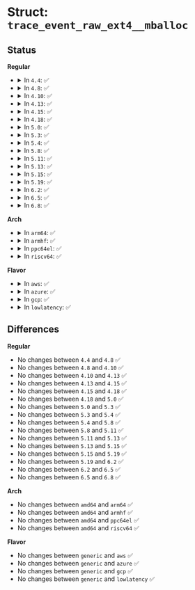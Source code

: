# Struct: <code>trace_event_raw_ext4__mballoc</code>

## Status
<b>Regular</b>
<ul>
<li>
<details>
<summary>In <code>4.4</code>: ✅</summary>

```c
struct trace_event_raw_ext4__mballoc {
    struct trace_entry ent;
    dev_t dev;
    ino_t ino;
    int result_start;
    __u32 result_group;
    int result_len;
    char __data[0];
};
```
</details>
</li>
<li>
<details>
<summary>In <code>4.8</code>: ✅</summary>

```c
struct trace_event_raw_ext4__mballoc {
    struct trace_entry ent;
    dev_t dev;
    ino_t ino;
    int result_start;
    __u32 result_group;
    int result_len;
    char __data[0];
};
```
</details>
</li>
<li>
<details>
<summary>In <code>4.10</code>: ✅</summary>

```c
struct trace_event_raw_ext4__mballoc {
    struct trace_entry ent;
    dev_t dev;
    ino_t ino;
    int result_start;
    __u32 result_group;
    int result_len;
    char __data[0];
};
```
</details>
</li>
<li>
<details>
<summary>In <code>4.13</code>: ✅</summary>

```c
struct trace_event_raw_ext4__mballoc {
    struct trace_entry ent;
    dev_t dev;
    ino_t ino;
    int result_start;
    __u32 result_group;
    int result_len;
    char __data[0];
};
```
</details>
</li>
<li>
<details>
<summary>In <code>4.15</code>: ✅</summary>

```c
struct trace_event_raw_ext4__mballoc {
    struct trace_entry ent;
    dev_t dev;
    ino_t ino;
    int result_start;
    __u32 result_group;
    int result_len;
    char __data[0];
};
```
</details>
</li>
<li>
<details>
<summary>In <code>4.18</code>: ✅</summary>

```c
struct trace_event_raw_ext4__mballoc {
    struct trace_entry ent;
    dev_t dev;
    ino_t ino;
    int result_start;
    __u32 result_group;
    int result_len;
    char __data[0];
};
```
</details>
</li>
<li>
<details>
<summary>In <code>5.0</code>: ✅</summary>

```c
struct trace_event_raw_ext4__mballoc {
    struct trace_entry ent;
    dev_t dev;
    ino_t ino;
    int result_start;
    __u32 result_group;
    int result_len;
    char __data[0];
};
```
</details>
</li>
<li>
<details>
<summary>In <code>5.3</code>: ✅</summary>

```c
struct trace_event_raw_ext4__mballoc {
    struct trace_entry ent;
    dev_t dev;
    ino_t ino;
    int result_start;
    __u32 result_group;
    int result_len;
    char __data[0];
};
```
</details>
</li>
<li>
<details>
<summary>In <code>5.4</code>: ✅</summary>

```c
struct trace_event_raw_ext4__mballoc {
    struct trace_entry ent;
    dev_t dev;
    ino_t ino;
    int result_start;
    __u32 result_group;
    int result_len;
    char __data[0];
};
```
</details>
</li>
<li>
<details>
<summary>In <code>5.8</code>: ✅</summary>

```c
struct trace_event_raw_ext4__mballoc {
    struct trace_entry ent;
    dev_t dev;
    ino_t ino;
    int result_start;
    __u32 result_group;
    int result_len;
    char __data[0];
};
```
</details>
</li>
<li>
<details>
<summary>In <code>5.11</code>: ✅</summary>

```c
struct trace_event_raw_ext4__mballoc {
    struct trace_entry ent;
    dev_t dev;
    ino_t ino;
    int result_start;
    __u32 result_group;
    int result_len;
    char __data[0];
};
```
</details>
</li>
<li>
<details>
<summary>In <code>5.13</code>: ✅</summary>

```c
struct trace_event_raw_ext4__mballoc {
    struct trace_entry ent;
    dev_t dev;
    ino_t ino;
    int result_start;
    __u32 result_group;
    int result_len;
    char __data[0];
};
```
</details>
</li>
<li>
<details>
<summary>In <code>5.15</code>: ✅</summary>

```c
struct trace_event_raw_ext4__mballoc {
    struct trace_entry ent;
    dev_t dev;
    ino_t ino;
    int result_start;
    __u32 result_group;
    int result_len;
    char __data[0];
};
```
</details>
</li>
<li>
<details>
<summary>In <code>5.19</code>: ✅</summary>

```c
struct trace_event_raw_ext4__mballoc {
    struct trace_entry ent;
    dev_t dev;
    ino_t ino;
    int result_start;
    __u32 result_group;
    int result_len;
    char __data[0];
};
```
</details>
</li>
<li>
<details>
<summary>In <code>6.2</code>: ✅</summary>

```c
struct trace_event_raw_ext4__mballoc {
    struct trace_entry ent;
    dev_t dev;
    ino_t ino;
    int result_start;
    __u32 result_group;
    int result_len;
    char __data[0];
};
```
</details>
</li>
<li>
<details>
<summary>In <code>6.5</code>: ✅</summary>

```c
struct trace_event_raw_ext4__mballoc {
    struct trace_entry ent;
    dev_t dev;
    ino_t ino;
    int result_start;
    __u32 result_group;
    int result_len;
    char __data[0];
};
```
</details>
</li>
<li>
<details>
<summary>In <code>6.8</code>: ✅</summary>

```c
struct trace_event_raw_ext4__mballoc {
    struct trace_entry ent;
    dev_t dev;
    ino_t ino;
    int result_start;
    __u32 result_group;
    int result_len;
    char __data[0];
};
```
</details>
</li>
</ul>
<b>Arch</b>
<ul>
<li>
<details>
<summary>In <code>arm64</code>: ✅</summary>

```c
struct trace_event_raw_ext4__mballoc {
    struct trace_entry ent;
    dev_t dev;
    ino_t ino;
    int result_start;
    __u32 result_group;
    int result_len;
    char __data[0];
};
```
</details>
</li>
<li>
<details>
<summary>In <code>armhf</code>: ✅</summary>

```c
struct trace_event_raw_ext4__mballoc {
    struct trace_entry ent;
    dev_t dev;
    ino_t ino;
    int result_start;
    __u32 result_group;
    int result_len;
    char __data[0];
};
```
</details>
</li>
<li>
<details>
<summary>In <code>ppc64el</code>: ✅</summary>

```c
struct trace_event_raw_ext4__mballoc {
    struct trace_entry ent;
    dev_t dev;
    ino_t ino;
    int result_start;
    __u32 result_group;
    int result_len;
    char __data[0];
};
```
</details>
</li>
<li>
<details>
<summary>In <code>riscv64</code>: ✅</summary>

```c
struct trace_event_raw_ext4__mballoc {
    struct trace_entry ent;
    dev_t dev;
    ino_t ino;
    int result_start;
    __u32 result_group;
    int result_len;
    char __data[0];
};
```
</details>
</li>
</ul>
<b>Flavor</b>
<ul>
<li>
<details>
<summary>In <code>aws</code>: ✅</summary>

```c
struct trace_event_raw_ext4__mballoc {
    struct trace_entry ent;
    dev_t dev;
    ino_t ino;
    int result_start;
    __u32 result_group;
    int result_len;
    char __data[0];
};
```
</details>
</li>
<li>
<details>
<summary>In <code>azure</code>: ✅</summary>

```c
struct trace_event_raw_ext4__mballoc {
    struct trace_entry ent;
    dev_t dev;
    ino_t ino;
    int result_start;
    __u32 result_group;
    int result_len;
    char __data[0];
};
```
</details>
</li>
<li>
<details>
<summary>In <code>gcp</code>: ✅</summary>

```c
struct trace_event_raw_ext4__mballoc {
    struct trace_entry ent;
    dev_t dev;
    ino_t ino;
    int result_start;
    __u32 result_group;
    int result_len;
    char __data[0];
};
```
</details>
</li>
<li>
<details>
<summary>In <code>lowlatency</code>: ✅</summary>

```c
struct trace_event_raw_ext4__mballoc {
    struct trace_entry ent;
    dev_t dev;
    ino_t ino;
    int result_start;
    __u32 result_group;
    int result_len;
    char __data[0];
};
```
</details>
</li>
</ul>

## Differences
<b>Regular</b>
<ul>
<li>
No changes between <code>4.4</code> and <code>4.8</code> ✅
</li>
<li>
No changes between <code>4.8</code> and <code>4.10</code> ✅
</li>
<li>
No changes between <code>4.10</code> and <code>4.13</code> ✅
</li>
<li>
No changes between <code>4.13</code> and <code>4.15</code> ✅
</li>
<li>
No changes between <code>4.15</code> and <code>4.18</code> ✅
</li>
<li>
No changes between <code>4.18</code> and <code>5.0</code> ✅
</li>
<li>
No changes between <code>5.0</code> and <code>5.3</code> ✅
</li>
<li>
No changes between <code>5.3</code> and <code>5.4</code> ✅
</li>
<li>
No changes between <code>5.4</code> and <code>5.8</code> ✅
</li>
<li>
No changes between <code>5.8</code> and <code>5.11</code> ✅
</li>
<li>
No changes between <code>5.11</code> and <code>5.13</code> ✅
</li>
<li>
No changes between <code>5.13</code> and <code>5.15</code> ✅
</li>
<li>
No changes between <code>5.15</code> and <code>5.19</code> ✅
</li>
<li>
No changes between <code>5.19</code> and <code>6.2</code> ✅
</li>
<li>
No changes between <code>6.2</code> and <code>6.5</code> ✅
</li>
<li>
No changes between <code>6.5</code> and <code>6.8</code> ✅
</li>
</ul>
<b>Arch</b>
<ul>
<li>
No changes between <code>amd64</code> and <code>arm64</code> ✅
</li>
<li>
No changes between <code>amd64</code> and <code>armhf</code> ✅
</li>
<li>
No changes between <code>amd64</code> and <code>ppc64el</code> ✅
</li>
<li>
No changes between <code>amd64</code> and <code>riscv64</code> ✅
</li>
</ul>
<b>Flavor</b>
<ul>
<li>
No changes between <code>generic</code> and <code>aws</code> ✅
</li>
<li>
No changes between <code>generic</code> and <code>azure</code> ✅
</li>
<li>
No changes between <code>generic</code> and <code>gcp</code> ✅
</li>
<li>
No changes between <code>generic</code> and <code>lowlatency</code> ✅
</li>
</ul>
